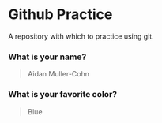 # Github Practice

A repository with which to practice using git.

### What is your name?

> Aidan Muller-Cohn


### What is your favorite color?

> Blue
